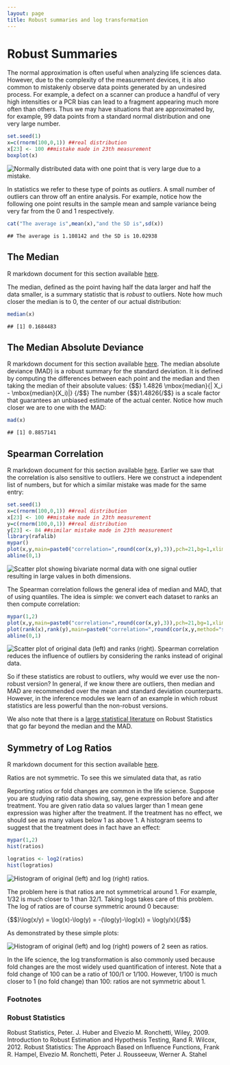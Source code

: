 ```yaml
---
layout: page
title: Robust summaries and log transformation
---
```




# Robust Summaries

The normal approximation is often useful when analyzing life sciences data. However, due to the complexity of the measurement devices, it is also common to mistakenly observe data points generated by an undesired process. For example, a defect on a scanner can produce a handful of very high intensities or a PCR bias can lead to a fragment appearing much more often than others. Thus we may have situations that are approximated by, for example, 99 data points from a standard normal distribution and one very large number.


```r
set.seed(1)
x=c(rnorm(100,0,1)) ##real distribution
x[23] <- 100 ##mistake made in 23th measurement
boxplot(x)
```

![Normally distributed data with one point that is very large due to a mistake.](images/R/robust_summaries-tmp-boxplot_showing_outlier-1.png) 

In statistics we refer to these type of points as _outliers_. A small number of outliers can throw off an entire analysis. For example, notice how the following one point results in the sample mean and sample variance being very far from the 0 and 1 respectively.


```r
cat("The average is",mean(x),"and the SD is",sd(x))
```

```
## The average is 1.108142 and the SD is 10.02938
```

## The Median

R markdown document for this section available [here](https://github.com/genomicsclass/labs/tree/master/course1/robust_summaries.Rmd).

The median, defined as the point having half the data larger and half the data smaller, is a summary statistic that is _robust_ to outliers. Note how much closer the median is to 0, the center of our actual distribution:

```r
median(x)
```

```
## [1] 0.1684483
```

## The Median Absolute Deviance

R markdown document for this section available [here](https://github.com/genomicsclass/labs/tree/master/course1/robust_summaries.Rmd).
The median absolute deviance (MAD) is a robust summary for the standard deviation. It is defined by computing the differences between each point and the median and then taking the median of their absolute values:
{$$}
 1.4826 \mbox{median}\{| X_i - \mbox{median}(X_i)|\}
{/$$}
The number {$$}1.4826{/$$} is a scale factor that guarantees an unbiased 
estimate of the actual center. Notice how much closer we are to one with the MAD:

```r
mad(x)
```

```
## [1] 0.8857141
```

## Spearman Correlation

R markdown document for this section available [here](https://github.com/genomicsclass/labs/tree/master/course1/robust_summaries.Rmd).
Earlier we saw that the correlation is also sensitive to outliers. Here we construct a independent list of numbers, but for which a similar mistake was made for the same entry:


```r
set.seed(1)
x=c(rnorm(100,0,1)) ##real distribution
x[23] <- 100 ##mistake made in 23th measurement
y=c(rnorm(100,0,1)) ##real distribution
y[23] <- 84 ##similar mistake made in 23th measurement
library(rafalib)
mypar()
plot(x,y,main=paste0("correlation=",round(cor(x,y),3)),pch=21,bg=1,xlim=c(-3,100),ylim=c(-3,100))
abline(0,1)
```

![Scatter plot showing bivariate normal data with one signal outlier resulting in large values in both dimensions.](images/R/robust_summaries-tmp-scatter_plot_showing_outlier-1.png) 

The Spearman correlation follows the general idea of median and MAD, that of using quantiles.  The idea is simple: we convert each dataset to ranks an then compute correlation:


```r
mypar(1,2)
plot(x,y,main=paste0("correlation=",round(cor(x,y),3)),pch=21,bg=1,xlim=c(-3,100),ylim=c(-3,100))
plot(rank(x),rank(y),main=paste0("correlation=",round(cor(x,y,method="spearman"),3)),pch=21,bg=1,xlim=c(-3,100),ylim=c(-3,100))
abline(0,1)
```

![Scatter plot of original data (left) and ranks (right). Spearman correlation reduces the influence of outliers by considering the ranks instead of original data.](images/R/robust_summaries-tmp-spearman_corr_illustration-1.png) 


So if these statistics are robust to outliers, why would we ever use the non-robust version? In general, if we know there are outliers, then median and MAD are recommended over the mean and standard deviation counterparts. However, in the inference modules we learn of an example in which robust statistics are less powerful than the non-robust versions.

We also note that there is a [large statistical literature](#foot) on Robust Statistics that go far beyond the median and the MAD.

## Symmetry of Log Ratios

R markdown document for this section available [here](https://github.com/genomicsclass/labs/tree/master/course1/robust_summaries.Rmd).

Ratios are not symmetric. To see this we simulated data that, as ratio



Reporting ratios or fold changes are common in the life science. Suppose you are studying ratio data showing, say, gene expression before and after treatment. You are given ratio data so values larger than 1 mean gene expression was higher after the treatment. If the treatment has no effect, we should see as many values below 1 as above 1. A histogram seems to suggest that the treatment does in fact have an effect:


```r
mypar(1,2)
hist(ratios)

logratios <- log2(ratios)
hist(logratios)
```

![Histogram of original (left) and log (right) ratios.](images/R/robust_summaries-tmp-why-log-ratios-1.png) 

The problem here is that ratios are not symmetrical around 1. For example, 1/32 is much closer to 1 than 32/1. Taking logs takes care of this problem. The log of ratios are of course symmetric around 0 because:

{$$}\log(x/y) = \log(x)-\log(y) = -(\log(y)-\log(x)) = \log(y/x){/$$}

As demonstrated by these simple plots:

![Histogram of original (left) and log (right) powers of 2 seen as ratios.](images/R/robust_summaries-tmp-why-log-ratios2-1.png) 


In the life science, the log transformation is also commonly used because fold changes are the most widely used quantification of interest. Note that a fold change of 100 can be a ratio of 100/1 or 1/100. However, 1/100 is much closer to 1 (no fold change) than 100: ratios are not symmetric about 1.

### Footnotes <a name="foot"></a>

### Robust Statistics

Robust Statistics, Peter. J. Huber and Elvezio M. Ronchetti, Wiley, 2009.
Introduction to Robust Estimation and Hypothesis Testing, Rand R. Wilcox, 2012.
Robust Statistics: The Approach Based on Influence Functions, Frank R. Hampel, Elvezio M. Ronchetti, Peter J. Rousseeuw, Werner A. Stahel

